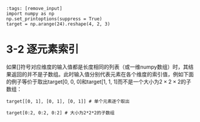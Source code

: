```{code-cell} ipython3
:tags: [remove_input]
import numpy as np
np.set_printoptions(suppress = True)
target = np.arange(24).reshape(4, 2, 3)
```

# 3-2 逐元素索引

如果[]符号对应维度的输入值都是长度相同的列表（或一维numpy数组）时，其结果返回的并不是子数组。此时输入值分别代表元素在各个维度的索引值，例如下面的例子等价于取出target[0, 0, 0]和target[1, 1, 1]而不是一个大小为$2\times 2\times 2$的子数组：

```{code-cell} ipython3
target[[0, 1], [0, 1], [0, 1]] # 单个元素逐个取出
```

```{code-cell} ipython3
target[0:2, 0:2, 0:2] # 大小为2*2*2的子数组
```
